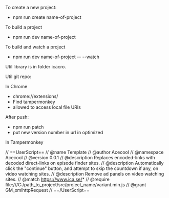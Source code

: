 To create a new project:
  - npm run create name-of-project

To build a project
  - npm run dev name-of-project

To build and watch a project
  - npm run dev name-of-project -- --watch

Util library is in folder icacro.

Util git repo:

In Chrome
  - chrome://extensions/
  - Find tampermonkey
  - allowed to access local file URIs

After push:
  - npm run patch
  - put new version number in url in optimized

In Tampermonkey

// ==UserScript==
// @name            Template
// @author          Acecool
// @namespace       Acecool
// @version         0.0.1
// @description     Replaces encoded-links with decoded direct-links on episode finder sites.
// @description     Automatically click the "continue" button, and attempt to skip the countdown if any, on video watching sites.
// @description     Remove ad panels on video watching sites.
// @match           https://www.ica.se/*
// @require         file:///C:/path_to_project/src/project_name/variant.min.js
// @grant           GM_xmlhttpRequest
// ==/UserScript==
